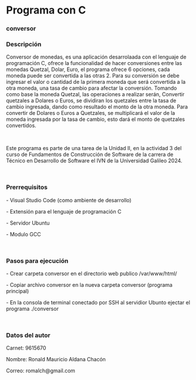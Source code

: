 <h1>Programa con C</h1>
<h3>conversor</h3>
<h3>Descripción</h3>
<p>Conversor de monedas, es una aplicación desarrolaada con el lenguaje de programación C, ofrece la funcionalidad de hacer conversiones entre las monedas Quetzal, Dolar, Euro, el programa ofrece 6 opciones, cada moneda puede ser convertida a las otras 2.  Para su conversión se debe ingresar el valor o cantidad de la primera moneda que será convertida a la otra moneda, una tasa de cambio para afectar la conversión.  Tomando como base la moneda Quetzal, las operaciones a realizar serán, Convertir quetzales a Dolares o Euros, se dividiran los quetzales entre la tasa de cambio ingresada, dando como resultado el monto de la otra moneda.  Para convertir de Dolares o Euros a Quetzales, se multiplicará el valor de la moneda ingresada por la tasa de cambio, esto dará el monto de quetzales convertidos.</p>
<br>  
<p>Este programa es parte de una tarea de la Unidad II, en la actividad 3 del curso de Fundamentos de Construcción de Software de la carrera de Técnico en Desarrollo de Software el IVN de la Universidad Galileo 2024.</p>
<br>
<h3>Prerrequisitos</h3>
<p>- Visual Studio Code (como ambiente de desarrollo)</p>
<p>- Extensión para el lenguaje de programación C</p>
<p>- Servidor Ubuntu</p>
<p>- Modulo GCC</p>
<br>
<h3>Pasos para ejecución</h3>
<p>- Crear carpeta conversor en el directorio web publico /var/www/html/</p>
<p>- Copiar archivo conversor en la nueva carpeta conversor (programa principal)</p>
<p>- En la  consola de terminal conectado por SSH al servidior Ubunto ejectar el programa ./conversor </p>
<br>
<h3>Datos del autor</h3>
<p>Carnet: 9615670</p>
<p>Nombre: Ronald Mauricio Aldana Chacón</p>
<p>Correo: romalch@gmail.com</p>
